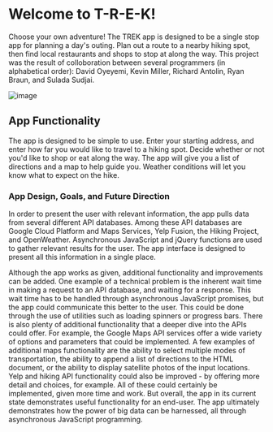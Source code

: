 # Welcome to T-R-E-K!

Choose your own adventure! The TREK app is designed to be a single stop app for planning a day's outing. Plan out a route to a nearby hiking spot, then find local restaurants and shops to stop at along the way. This project was the result of colloboration between several programmers (in alphabetical order): David Oyeyemi, Kevin Miller, Richard Antolin, Ryan Braun, and Sulada Sudjai.

![image](https://user-images.githubusercontent.com/64618290/89943408-019efb00-dbd3-11ea-89dc-e987c4a44b6d.png)

## App Functionality

The app is designed to be simple to use. Enter your starting address, and enter how far you would like to travel to a hiking spot. Decide whether or not you'd like to shop or eat along the way. The app will give you a list of directions and a map to help guide you. Weather conditions will let you know what to expect on the hike.

### App Design, Goals, and Future Direction

In order to present the user with relevant information, the app pulls data from several different API databases. Among these API databases are Google Cloud Platform and Maps Services, Yelp Fusion, the Hiking Project, and OpenWeather. Asynchronous JavaScript and jQuery functions are used to gather relevant results for the user. The app interface is designed to present all this information in a single place.

Although the app works as given, additional functionality and improvements can be added. One example of a technical problem is the inherent wait time in making a request to an API database, and waiting for a response. This wait time has to be handled through asynchronous JavaScript promises, but the app could communicate this better to the user. This could be done through the use of utilities such as loading spinners or progress bars. There is also plenty of additional functionality that a deeper dive into the APIs could offer. For example, the Google Maps API services offer a wide variety of options and parameters that could be implemented. A few examples of additional maps functionality are the ability to select multiple modes of transportation, the ability to append a list of directions to the HTML document, or the ability to display satellite photos of the input locations. Yelp and hiking API functionality could also be improved - by offering more detail and choices, for example. All of these could certainly be implemented, given more time and work. But overall, the app in its current state demonstrates useful functionality for an end-user. The app ultimately demonstrates how the power of big data can be harnessed, all through asynchronous JavaScript programming.
